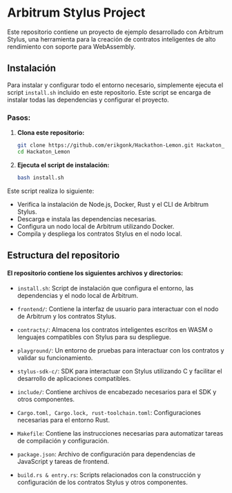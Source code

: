 # Arbitrum Stylus Project

Este repositorio contiene un proyecto de ejemplo desarrollado con Arbitrum Stylus, una herramienta para la creación de contratos inteligentes de alto rendimiento con soporte para WebAssembly.

## Instalación

Para instalar y configurar todo el entorno necesario, simplemente ejecuta el script `install.sh` incluido en este repositorio. Este script se encarga de instalar todas las dependencias y configurar el proyecto.

### Pasos:

1. **Clona este repositorio:**

    ```bash
    git clone https://github.com/erikgonk/Hackathon-Lemon.git Hackaton_Lemon
    cd Hackaton_Lemon
    ```

2. **Ejecuta el script de instalación:**

    ```bash
    bash install.sh
    ```

Este script realiza lo siguiente:
- Verifica la instalación de Node.js, Docker, Rust y el CLI de Arbitrum Stylus.
- Descarga e instala las dependencias necesarias.
- Configura un nodo local de Arbitrum utilizando Docker.
- Compila y despliega los contratos Stylus en el nodo local.

## Estructura del repositorio

#### El repositorio contiene los siguientes archivos y directorios:

- `install.sh`: Script de instalación que configura el entorno, las dependencias y el nodo local de Arbitrum.

- `frontend/`: Contiene la interfaz de usuario para interactuar con el nodo de Arbitrum y los contratos Stylus.

- `contracts/`: Almacena los contratos inteligentes escritos en WASM o lenguajes compatibles con Stylus para su despliegue.

- `playground/`: Un entorno de pruebas para interactuar con los contratos y validar su funcionamiento.

- `stylus-sdk-c/`: SDK para interactuar con Stylus utilizando C y facilitar el desarrollo de aplicaciones compatibles.

- `include/`: Contiene archivos de encabezado necesarios para el SDK y otros componentes.

- `Cargo.toml, Cargo.lock, rust-toolchain.toml`: Configuraciones necesarias para el entorno Rust.

- `Makefile`: Contiene las instrucciones necesarias para automatizar tareas de compilación y configuración.

- `package.json`: Archivo de configuración para dependencias de JavaScript y tareas de frontend.

- `build.rs & entry.rs`: Scripts relacionados con la construcción y configuración de los contratos Stylus y otros componentes.
